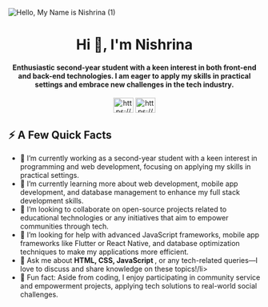 ![Hello, My Name is Nishrina (1)](https://github.com/nishnisa/nishnisa/assets/133960605/4a9747d9-0dcf-4ef6-b6ff-1c316153847f)
<h1 align="center">Hi 👋, I'm Nishrina</h1>
<h4 align="center">Enthusiastic second-year student with a keen interest in both front-end and back-end technologies. I am eager to apply my skills in practical settings and embrace new challenges in the tech industry.</h4>
<p align="center">
<a href="https://www.linkedin.com/in/nishrinakhn/" target="blank"><img align="center" src="https://raw.githubusercontent.com/rahuldkjain/github-profile-readme-generator/master/src/images/icons/Social/linked-in-alt.svg" alt="https://www.linkedin.com/in/nishrinakhn/" height="30" width="40" /></a>
<a href="https://www.instagram.com/nishrinakhn/" target="blank"><img align="center" src="https://raw.githubusercontent.com/rahuldkjain/github-profile-readme-generator/master/src/images/icons/Social/instagram.svg" alt="https://www.instagram.com/nishrinakhn/" height="30" width="40" /></a>
</p>


<h2>⚡️ A Few Quick Facts</h2>
<ul>
<li>🔭 I’m currently working as a second-year student with a keen interest in programming and web development, focusing on applying my skills in practical settings.</li>
<li>🌱 I’m currently learning more about web development, mobile app development, and database management to enhance my full stack development skills.</li>
<li>👯 I’m looking to collaborate on open-source projects related to educational technologies or any initiatives that aim to empower communities through tech.</li>
<li>🤔 I’m looking for help with advanced JavaScript frameworks, mobile app frameworks like Flutter or React Native, and database optimization techniques to make my applications more efficient.</li>
<li>💬 Ask me about <strong>HTML, CSS, JavaScript </strong>, or any tech-related queries—I love to discuss and share knowledge on these topics!/li>
<li>🎉 Fun fact: Aside from coding, I enjoy participating in community service and empowerment projects, applying tech solutions to real-world social challenges.</li>
</ul>

